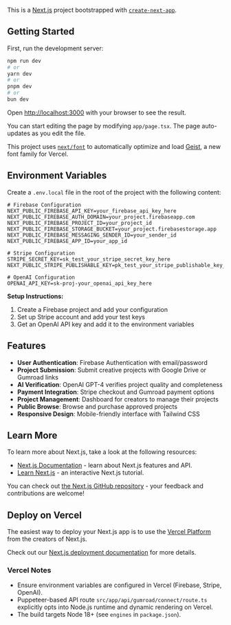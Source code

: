 This is a [Next.js](https://nextjs.org) project bootstrapped with [`create-next-app`](https://nextjs.org/docs/app/api-reference/cli/create-next-app).

## Getting Started

First, run the development server:

```bash
npm run dev
# or
yarn dev
# or
pnpm dev
# or
bun dev
```

Open [http://localhost:3000](http://localhost:3000) with your browser to see the result.

You can start editing the page by modifying `app/page.tsx`. The page auto-updates as you edit the file.

This project uses [`next/font`](https://nextjs.org/docs/app/building-your-application/optimizing/fonts) to automatically optimize and load [Geist](https://vercel.com/font), a new font family for Vercel.

## Environment Variables

Create a `.env.local` file in the root of the project with the following content:

```
# Firebase Configuration
NEXT_PUBLIC_FIREBASE_API_KEY=your_firebase_api_key_here
NEXT_PUBLIC_FIREBASE_AUTH_DOMAIN=your_project.firebaseapp.com
NEXT_PUBLIC_FIREBASE_PROJECT_ID=your_project_id
NEXT_PUBLIC_FIREBASE_STORAGE_BUCKET=your_project.firebasestorage.app
NEXT_PUBLIC_FIREBASE_MESSAGING_SENDER_ID=your_sender_id
NEXT_PUBLIC_FIREBASE_APP_ID=your_app_id

# Stripe Configuration
STRIPE_SECRET_KEY=sk_test_your_stripe_secret_key_here
NEXT_PUBLIC_STRIPE_PUBLISHABLE_KEY=pk_test_your_stripe_publishable_key_here

# OpenAI Configuration
OPENAI_API_KEY=sk-proj-your_openai_api_key_here
```

**Setup Instructions:**
1. Create a Firebase project and add your configuration
2. Set up Stripe account and add your test keys
3. Get an OpenAI API key and add it to the environment variables

## Features

- **User Authentication**: Firebase Authentication with email/password
- **Project Submission**: Submit creative projects with Google Drive or Gumroad links
- **AI Verification**: OpenAI GPT-4 verifies project quality and completeness
- **Payment Integration**: Stripe checkout and Gumroad payment options
- **Project Management**: Dashboard for creators to manage their projects
- **Public Browse**: Browse and purchase approved projects
- **Responsive Design**: Mobile-friendly interface with Tailwind CSS

## Learn More

To learn more about Next.js, take a look at the following resources:

- [Next.js Documentation](https://nextjs.org/docs) - learn about Next.js features and API.
- [Learn Next.js](https://nextjs.org/learn) - an interactive Next.js tutorial.

You can check out [the Next.js GitHub repository](https://github.com/vercel/next.js) - your feedback and contributions are welcome!

## Deploy on Vercel

The easiest way to deploy your Next.js app is to use the [Vercel Platform](https://vercel.com/new?utm_medium=default-template&filter=next.js&utm_source=create-next-app&utm_campaign=create-next-app-readme) from the creators of Next.js.

Check out our [Next.js deployment documentation](https://nextjs.org/docs/app/building-your-application/deploying) for more details.

### Vercel Notes

- Ensure environment variables are configured in Vercel (Firebase, Stripe, OpenAI).
- Puppeteer-based API route `src/app/api/gumroad/connect/route.ts` explicitly opts into Node.js runtime and dynamic rendering on Vercel.
- The build targets Node 18+ (see `engines` in `package.json`).

